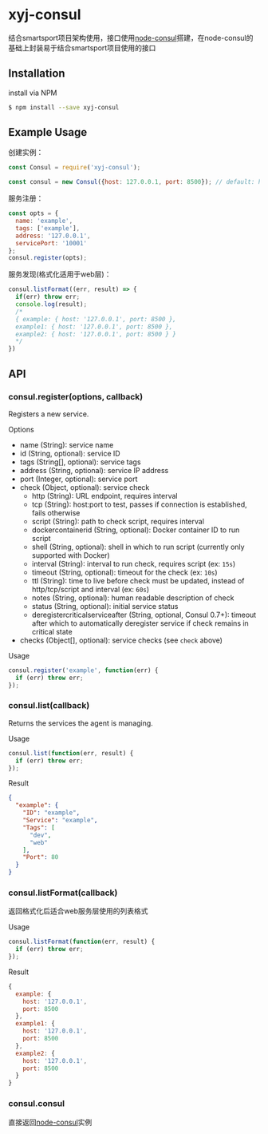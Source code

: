 # xyj-consul
结合smartsport项目架构使用，接口使用[node-consul](https://github.com/silas/node-consul)搭建，在node-consul的基础上封装易于结合smartsport项目使用的接口

## Installation
install via NPM

```sh
$ npm install --save xyj-consul
```
## Example Usage

创建实例：
```js
const Consul = require('xyj-consul');

const consul = new Consul({host: 127.0.0.1, port: 8500}); // default: host-127.0.0.1, port-8500
```

服务注册：
```js
const opts = {
  name: 'example',
  tags: ['example'],
  address: '127.0.0.1',
  servicePort: '10001'
};
consul.register(opts);

```

服务发现(格式化适用于web层)：
```js
consul.listFormat((err, result) => {
  if(err) throw err;
  console.log(result);
  /*
  { example: { host: '127.0.0.1', port: 8500 },
  example1: { host: '127.0.0.1', port: 8500 },
  example2: { host: '127.0.0.1', port: 8500 } }
  */
})
```

## API
### consul.register(options, callback)
Registers a new service.

Options

 * name (String): service name
 * id (String, optional): service ID
 * tags (String[], optional): service tags
 * address (String, optional): service IP address
 * port (Integer, optional): service port
 * check (Object, optional): service check
   * http (String): URL endpoint, requires interval
   * tcp (String): host:port to test, passes if connection is established, fails otherwise
   * script (String): path to check script, requires interval
   * dockercontainerid (String, optional): Docker container ID to run script
   * shell (String, optional): shell in which to run script (currently only supported with Docker)
   * interval (String): interval to run check, requires script (ex: `15s`)
   * timeout (String, optional): timeout for the check (ex: `10s`)
   * ttl (String): time to live before check must be updated, instead of http/tcp/script and interval (ex: `60s`)
   * notes (String, optional): human readable description of check
   * status (String, optional): initial service status
   * deregistercriticalserviceafter (String, optional, Consul 0.7+): timeout after
   which to automatically deregister service if check remains in critical state
 * checks (Object[], optional): service checks (see `check` above)

Usage

```js
consul.register('example', function(err) {
  if (err) throw err;
});
```
### consul.list(callback)

Returns the services the agent is managing.

Usage

```js
consul.list(function(err, result) {
  if (err) throw err;
});
```

Result

``` json
{
  "example": {
    "ID": "example",
    "Service": "example",
    "Tags": [
      "dev",
      "web"
    ],
    "Port": 80
  }
}
```

### consul.listFormat(callback)

返回格式化后适合web服务层使用的列表格式

Usage

```js
consul.listFormat(function(err, result) {
  if (err) throw err;
});
```
Result

```js
{ 
  example: { 
    host: '127.0.0.1', 
    port: 8500 
  },
  example1: { 
    host: '127.0.0.1', 
    port: 8500 
  },
  example2: { 
    host: '127.0.0.1', 
    port: 8500 
  }
}
```

### consul.consul

直接返回[node-consul](https://github.com/silas/node-consul)实例
